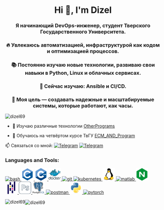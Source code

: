 <h1 align="center">Hi 👋, I'm Dizel</h1>
<h3 align="center">Я начинающий DevOps-инженер, студент Тверского Государственного Университета.</h3>
<h3 align="center">🔥 Увлекаюсь автоматизацией, инфраструктурой как кодом и оптимизацией процессов.</h3>
<h3 align="center">📚 Постоянно изучаю новые технологии, развиваю свои навыки в Python, Linux и облачных сервисах. </h3>
<h3 align="center">🌱 Сейчас изучаю: Ansible и CI/CD. </h3>
<h3 align="center">🎯 Моя цель — создавать надежные и масштабируемые системы, которые работают, как часы. </h3>

<p align="left"> <img src="https://komarev.com/ghpvc/?username=dizel69&label=Profile%20views&color=0e75b6&style=flat" alt="dizel69" /> </p>

- 🔭 Изучаю различные технологии [OtherPrograms](https://github.com/Dizel69/OtherPrograms)

- 🤝 Обучаюсь на четвёртом курсе ТвГУ [ECM_AND_Program](https://github.com/Dizel69/ECM_AND_Program)

📫 Связаться со мной: 
[![Telegram](https://img.shields.io/badge/Telegram-2CA5E0?style=for-the-badge&logo=telegram&logoColor=white)](https://t.me/Denis69r)
[![Telegram](https://img.shields.io/badge/вконтакте-%232E87FB.svg?&style=for-the-badge&logo=vk&logoColor=white)](https://vk.com/dizel69l) </h3>
<p align="left">
</p>

<h3 align="left">Languages and Tools:</h3>
<p align="left"> <a href="https://www.gnu.org/software/bash/" target="_blank" rel="noreferrer"> <img src="https://www.vectorlogo.zone/logos/gnu_bash/gnu_bash-icon.svg" alt="bash" width="40" height="40"/> </a> <a href="https://www.cprogramming.com/" target="_blank" rel="noreferrer"> <img src="https://raw.githubusercontent.com/devicons/devicon/master/icons/c/c-original.svg" alt="c" width="40" height="40"/> </a> <a href="https://www.w3schools.com/cpp/" target="_blank" rel="noreferrer"> <img src="https://raw.githubusercontent.com/devicons/devicon/master/icons/cplusplus/cplusplus-original.svg" alt="cplusplus" width="40" height="40"/> </a> <a href="https://www.docker.com/" target="_blank" rel="noreferrer"> <img src="https://raw.githubusercontent.com/devicons/devicon/master/icons/docker/docker-original-wordmark.svg" alt="docker" width="40" height="40"/> </a> <a href="https://git-scm.com/" target="_blank" rel="noreferrer"> <img src="https://www.vectorlogo.zone/logos/git-scm/git-scm-icon.svg" alt="git" width="40" height="40"/> </a> <a href="https://kubernetes.io" target="_blank" rel="noreferrer"> <img src="https://www.vectorlogo.zone/logos/kubernetes/kubernetes-icon.svg" alt="kubernetes" width="40" height="40"/> </a> <a href="https://www.linux.org/" target="_blank" rel="noreferrer"> <img src="https://raw.githubusercontent.com/devicons/devicon/master/icons/linux/linux-original.svg" alt="linux" width="40" height="40"/> </a> <a href="https://www.mathworks.com/" target="_blank" rel="noreferrer"> <img src="https://upload.wikimedia.org/wikipedia/commons/2/21/Matlab_Logo.png" alt="matlab" width="40" height="40"/> </a> <a href="https://www.nginx.com" target="_blank" rel="noreferrer"> <img src="https://raw.githubusercontent.com/devicons/devicon/master/icons/nginx/nginx-original.svg" alt="nginx" width="40" height="40"/> </a> <a href="https://pandas.pydata.org/" target="_blank" rel="noreferrer"> <img src="https://raw.githubusercontent.com/devicons/devicon/2ae2a900d2f041da66e950e4d48052658d850630/icons/pandas/pandas-original.svg" alt="pandas" width="40" height="40"/> </a> <a href="https://www.photoshop.com/en" target="_blank" rel="noreferrer"> <img src="https://raw.githubusercontent.com/devicons/devicon/master/icons/photoshop/photoshop-line.svg" alt="photoshop" width="40" height="40"/> </a> <a href="https://www.postgresql.org" target="_blank" rel="noreferrer"> <img src="https://raw.githubusercontent.com/devicons/devicon/master/icons/postgresql/postgresql-original-wordmark.svg" alt="postgresql" width="40" height="40"/> </a> <a href="https://postman.com" target="_blank" rel="noreferrer"> <img src="https://www.vectorlogo.zone/logos/getpostman/getpostman-icon.svg" alt="postman" width="40" height="40"/> </a> <a href="https://www.python.org" target="_blank" rel="noreferrer"> <img src="https://raw.githubusercontent.com/devicons/devicon/master/icons/python/python-original.svg" alt="python" width="40" height="40"/> </a> <a href="https://pytorch.org/" target="_blank" rel="noreferrer"> <img src="https://www.vectorlogo.zone/logos/pytorch/pytorch-icon.svg" alt="pytorch" width="40" height="40"/> </a> </p>

<p><img align="left" src="https://github-readme-stats.vercel.app/api/top-langs?username=dizel69&show_icons=true&locale=en&layout=compact" alt="dizel69" /></p>

<p><img align="center" src="https://github-readme-streak-stats.herokuapp.com/?user=dizel69&" alt="dizel69" /></p>
